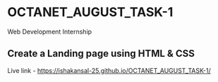 # OCTANET_AUGUST_TASK-1
Web Development Internship

## Create a Landing page using HTML & CSS

Live link - https://ishakansal-25.github.io/OCTANET_AUGUST_TASK-1/
